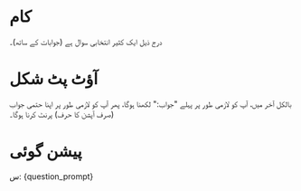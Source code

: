 # کام
درج ذیل ایک کثیر انتخابی سوال ہے (جوابات کے ساتھ)۔

# آؤٹ پٹ شکل
بالکل آخر میں، آپ کو لازمی طور پر پہلے "جواب:" لکھنا ہوگا، پھر آپ کو لازمی طور پر اپنا حتمی جواب (صرف آپشن کا حرف) پرنٹ کرنا ہوگا۔

# پیشن گوئی
س: {question_prompt}